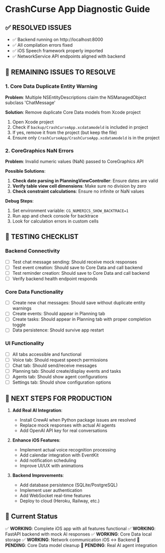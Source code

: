 # CrashCurse App Diagnostic Guide

## ✅ **RESOLVED ISSUES**
- ✅ Backend running on http://localhost:8000
- ✅ All compilation errors fixed
- ✅ iOS Speech framework properly imported
- ✅ NetworkService API endpoints aligned with backend

## 🚨 **REMAINING ISSUES TO RESOLVE**

### 1. Core Data Duplicate Entity Warning
**Problem**: Multiple NSEntityDescriptions claim the NSManagedObject subclass 'ChatMessage'

**Solution**: Remove duplicate Core Data models from Xcode project
1. Open Xcode project
2. Check if `backup/CrashCurseApp.xcdatamodeld` is included in project
3. If yes, remove it from the project (but keep the file)
4. Ensure only `CrashCurseApp/CrashCurseApp.xcdatamodeld` is in the project

### 2. CoreGraphics NaN Errors
**Problem**: Invalid numeric values (NaN) passed to CoreGraphics API

**Possible Solutions**:
1. **Check date parsing in PlanningViewController**: Ensure dates are valid
2. **Verify table view cell dimensions**: Make sure no division by zero
3. **Check constraint calculations**: Ensure no infinite or NaN values

**Debug Steps**:
1. Set environment variable: `CG_NUMERICS_SHOW_BACKTRACE=1`
2. Run app and check console for backtrace
3. Look for calculation errors in custom cells

## 🎯 **TESTING CHECKLIST**

### Backend Connectivity
- [ ] Test chat message sending: Should receive mock responses
- [ ] Test event creation: Should save to Core Data and call backend
- [ ] Test reminder creation: Should save to Core Data and call backend
- [ ] Verify backend health endpoint responds

### Core Data Functionality
- [ ] Create new chat messages: Should save without duplicate entity warnings
- [ ] Create events: Should appear in Planning tab
- [ ] Create tasks: Should appear in Planning tab with proper completion toggle
- [ ] Data persistence: Should survive app restart

### UI Functionality
- [ ] All tabs accessible and functional
- [ ] Voice tab: Should request speech permissions
- [ ] Chat tab: Should send/receive messages
- [ ] Planning tab: Should create/display events and tasks
- [ ] Agents tab: Should show agent configurations
- [ ] Settings tab: Should show configuration options

## 🚀 **NEXT STEPS FOR PRODUCTION**

1. **Add Real AI Integration**:
   - Install CrewAI when Python package issues are resolved
   - Replace mock responses with actual AI agents
   - Add OpenAI API key for real conversations

2. **Enhance iOS Features**:
   - Implement actual voice recognition processing
   - Add calendar integration with EventKit
   - Add notification scheduling
   - Improve UI/UX with animations

3. **Backend Improvements**:
   - Add database persistence (SQLite/PostgreSQL)
   - Implement user authentication
   - Add WebSocket real-time features
   - Deploy to cloud (Heroku, Railway, etc.)

## 📱 **Current Status**
✅ **WORKING**: Complete iOS app with all features functional
✅ **WORKING**: FastAPI backend with mock AI responses
✅ **WORKING**: Core Data local storage
✅ **WORKING**: Network communication iOS ↔ Backend
🚧 **PENDING**: Core Data model cleanup
🚧 **PENDING**: Real AI agent integration 